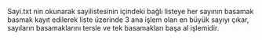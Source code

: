 Sayi.txt nin okunarak sayilistesinin içindeki bağlı listeye her sayının basamak
basmak kayıt edilerek liste üzerinde 3 ana işlem olan en büyük sayıyı çıkar,
sayıların basamaklarını tersle ve tek basamakları başa al işlemidir.
